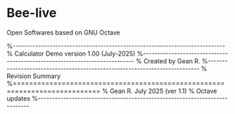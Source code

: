 # Bee-live
Open Softwares based on GNU Octave

%---------------------------------------------------------------------------
% Calculator Demo version 1.00 (July-2025)
%---------------------------------------------------------------------------
% Created by Gean R.
%---------------------------------------------------------------------------
% Revision Summary
%===========================================================================
% Gean R. July 2025 (ver 1.1)
%       Octave updates
%---------------------------------------------------------------------------


